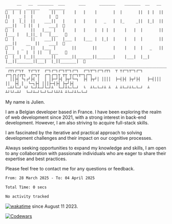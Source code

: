  ````
      __   __  _______  ___      ___      _______    _______  __   __  _______  ______    _______ 
🖖  |  | |  ||       ||   |    |   |    |       |  |       ||  | |  ||       ||    _ |  |       |  🖖
🖖  |  |_|  ||    ___||   |    |   |    |   _   |  |_     _||  |_|  ||    ___||   | ||  |    ___|  🖖
🖖  |       ||   |___ |   |    |   |    |  | |  |    |   |  |       ||   |___ |   |_||_ |   |___   🖖
🖖  |       ||    ___||   |___ |   |___ |  |_|  |    |   |  |       ||    ___||    __  ||    ___|  🖖
🖖  |   _   ||   |___ |       ||       ||       |    |   |  |   _   ||   |___ |   |  | ||   |___   🖖
🖖  |__| |__||_______||_______||_______||_______|    |___|  |__| |__||_______||___|  |_||_______|  🖖
______________________________________________________________________________________________________
  ┌┬┐┌─┐┬  ┬┌─┐┬  ┌─┐┌─┐┌─┐┬─┐┌─┐  ┌─┐┬─┐┌─┐┌┬┐  ┬ ┬┌─┐┬─┐┌─┐  ┌─┐┌┐┌┌┬┐  ┌─┐┬  ┌─┐┌─┐┬ ┬┬ ┬┌─┐┬─┐┌─┐
   ││├┤ └┐┌┘├┤ │  │ │├─┘├┤ ├┬┘└─┐  ├┤ ├┬┘│ ││││  ├─┤├┤ ├┬┘├┤   ├─┤│││ ││  ├┤ │  └─┐├┤ │││├─┤├┤ ├┬┘├┤ 
  ─┴┘└─┘ └┘ └─┘┴─┘└─┘┴  └─┘┴└─└─┘  └  ┴└─└─┘┴ ┴  ┴ ┴└─┘┴└─└─┘  ┴ ┴┘└┘─┴┘  └─┘┴─┘└─┘└─┘└┴┘┴ ┴└─┘┴└─└─┘
````
<!-- 
ASCII from https://www.asciiart.eu/text-to-ascii-art
Title font Modular
subtitle font calvin s
 -->
 
My name is Julien.

I am a Belgian developer based in France. I have been exploring the realm of web development since 2021, with a strong interest in back-end development. However, I am also striving to acquire full-stack skills.

I am fascinated by the iterative and practical approach to solving development challenges and their impact on our cognitive processes.

Always seeking opportunities to expand my knowledge and skills, I am open to any collaboration with passionate individuals who are eager to share their expertise and best practices.

Please feel free to contact me for any questions or feedback.






<!--START_SECTION:waka-->

```txt
From: 28 March 2025 - To: 04 April 2025

Total Time: 0 secs

No activity tracked
```

<!--END_SECTION:waka-->

[![wakatime](https://wakatime.com/badge/user/35090e94-ba54-40d4-90ae-2d10e1049121.svg)](https://wakatime.com/@35090e94-ba54-40d4-90ae-2d10e1049121) since August 11 2023.

[![Codewars](https://github.r2v.ch/codewars?user=lemar.jul&name=false&top_languages=true&stroke=%23b362ff&theme=default&hide_clan=true)](https://www.codewars.com/users/lemar.jul)

